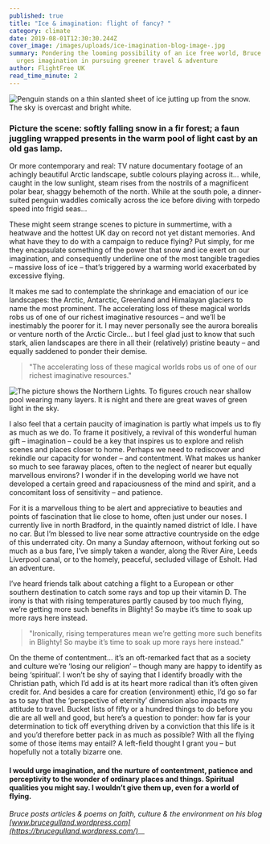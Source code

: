 ```yaml
---
published: true
title: "Ice & imagination: flight of fancy? "
category: climate
date: 2019-08-01T12:30:30.244Z
cover_image: /images/uploads/ice-imagination-blog-image-.jpg
summary: Pondering the looming possibility of an ice free world, Bruce Gulland
  urges imagination in pursuing greener travel & adventure
author: FlightFree UK
read_time_minute: 2
---
```

![Penguin stands on a thin slanted sheet of ice jutting up from the snow. The sky is overcast and bright white. ](/images/uploads/penguin.jpg "Photo credit: Danielle Barnes (Source: Unsplash) ")

### Picture the scene: softly falling snow in a fir forest; a faun juggling wrapped presents in the warm pool of light cast by an old gas lamp.

Or more contemporary and real: TV nature documentary footage of an achingly beautiful Arctic landscape, subtle colours playing across it… while, caught in the low sunlight, steam rises from the nostrils of a magnificent polar bear, shaggy behemoth of the north. While at the south pole, a dinner-suited penguin waddles comically across the ice before diving with torpedo speed into frigid seas… 

These might seem strange scenes to picture in summertime, with a heatwave and the hottest UK day on record not yet distant memories. And what have they to do with a campaign to reduce flying? Put simply, for me they encapsulate something of the power that snow and ice exert on our imagination, and consequently underline one of the most tangible tragedies – massive loss of ice – that’s triggered by a warming world exacerbated by excessive flying. 

It makes me sad to contemplate the shrinkage and emaciation of our ice landscapes: the Arctic, Antarctic, Greenland and Himalayan glaciers to name the most prominent. The accelerating loss of these magical worlds robs us of one of our richest imaginative resources – and we’ll be inestimably the poorer for it. I may never personally see the aurora borealis or venture north of the Arctic Circle… but I feel glad just to know that such stark, alien landscapes are there in all their (relatively) pristine beauty – and equally saddened to ponder their demise. 

> "The accelerating loss of these magical worlds robs us of one of our richest imaginative resources."

![The picture shows the Northern Lights. To figures crouch near  shallow pool wearing many layers. It is night and there are great waves of green light in the sky. ](/images/uploads/ice-imagination-blog-image-.jpg "Photo credit: Noel Bauza ")

I also feel that a certain paucity of imagination is partly what impels us to fly as much as we do. To frame it positively, a revival of this wonderful human gift – imagination – could be a key that inspires us to explore and relish scenes and places closer to home. Perhaps we need to rediscover and rekindle our capacity for wonder – and contentment. What makes us hanker so much to see faraway places, often to the neglect of nearer but equally marvellous environs? I wonder if in the developing world we have not developed a certain greed and rapaciousness of the mind and spirit, and a concomitant loss of sensitivity – and patience.

For it is a marvellous thing to be alert and appreciative to beauties and points of fascination that lie close to home, often just under our noses. I currently live in north Bradford, in the quaintly named district of Idle. I have no car. But I’m blessed to live near some attractive countryside on the edge of this underrated city. On many a Sunday afternoon, without forking out so much as a bus fare, I’ve simply taken a wander, along the River Aire, Leeds Liverpool canal, or to the homely, peaceful, secluded village of Esholt. Had an adventure.

I’ve heard friends talk about catching a flight to a European or other southern destination to catch some rays and top up their vitamin D. The irony is that with rising temperatures partly caused by too much flying, we’re getting more such benefits in Blighty! So maybe it’s time to soak up more rays here instead.

> "Ironically, rising temperatures mean we’re getting more such benefits in Blighty! So maybe it’s time to soak up more rays here instead."

On the theme of contentment… it’s an oft-remarked fact that as a society and culture we’re ‘losing our religion’ – though many are happy to identify as being ‘spiritual’. I won’t be shy of saying that I identify broadly with the Christian path, which I’d add is at its heart more radical than it’s often given credit for. And besides a care for creation (environment) ethic, I’d go so far as to say that the ‘perspective of eternity’ dimension also impacts my attitude to travel. Bucket lists of fifty or a hundred things to do before you die are all well and good, but here’s a question to ponder: how far is your determination to tick off everything driven by a conviction that this life is it and you’d therefore better pack in as much as possible? With all the flying some of those items may entail? A left-field thought I grant you – but hopefully not a totally bizarre one. 

#### I would urge imagination, and the nurture of contentment, patience and perceptivity to the wonder of ordinary places and things. Spiritual qualities you might say. I wouldn’t give them up, even for a world of flying.

*Bruce posts articles & poems on faith, culture & the environment on his blog* *[www.brucegulland.wordpress.com](https://brucegulland.wordpress.com/)*__
